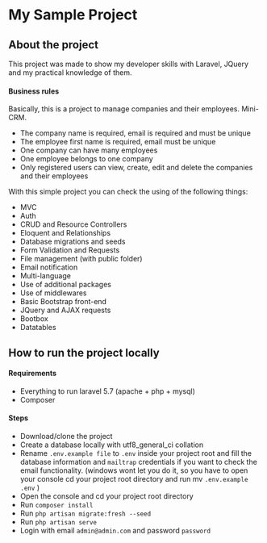 # My Sample Project

## About the project

This project was made to show my developer skills with Laravel, JQuery and my practical knowledge of them. 

#### Business rules
Basically, this is a project to manage companies and their employees. Mini-CRM.

- The company name is required, email is required and must be unique
- The employee first name is required, email must be unique
- One company can have many employees
- One employee belongs to one company
- Only registered users can view, create, edit and delete the companies and their employees

With this simple project you can check the using of the following things:

- MVC
- Auth
- CRUD and Resource Controllers
- Eloquent and Relationships
- Database migrations and seeds
- Form Validation and Requests
- File management (with public folder)
- Email notification
- Multi-language
- Use of additional packages
- Use of middlewares
- Basic Bootstrap front-end
- JQuery and AJAX requests
- Bootbox
- Datatables

## How to run the project locally

#### Requirements 

- Everything to run laravel 5.7 (apache + php + mysql)
- Composer

#### Steps

- Download/clone the project
- Create a database locally with utf8_general_ci collation
- Rename ```.env.example file``` to ```.env``` inside your project root and fill the database information and ```mailtrap``` credentials if you want to check the email functionality. (windows wont let you do it, so you have to open your console cd your project root directory and run mv ```.env.example``` ```.env``` )
- Open the console and cd your project root directory
- Run ```composer install```
- Run ```php artisan migrate:fresh --seed```
- Run ```php artisan serve```
- Login with email ```admin@admin.com``` and password ```password```